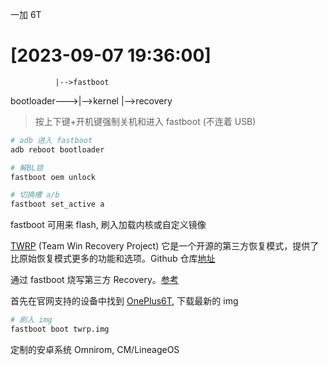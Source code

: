 
一加 6T

# [2023-09-07 19:36:00]

              |-->fastboot
bootloader--->|-->kernel
              |-->recovery

> 按上下键+开机键强制关机和进入 fastboot (不连着 USB)

```sh
# adb 进入 fastboot 
adb reboot bootloader

# 解BL锁
fastboot oem unlock

# 切换槽 a/b
fastboot set_active a
```

fastboot 可用来 flash, 刷入加载内核或自定义镜像

[TWRP](https://twrp.me/) (Team Win Recovery Project) 它是一个开源的第三方恢复模式，提供了比原始恢复模式更多的功能和选项。Github 仓库[地址](https://github.com/TeamWin/android_bootable_recovery)

通过 fastboot 烧写第三方 Recovery。[参考](https://www.xda-developers.com/how-to-install-twrp/)

首先在官网支持的设备中找到 [OnePlus6T](https://twrp.me/Devices/OnePlus/), 下载最新的 img

```sh
# 刷入 img
fastboot boot twrp.img
```

定制的安卓系统 Omnirom, CM/LineageOS

